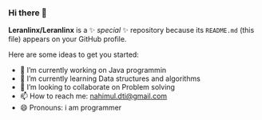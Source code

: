 ### Hi there 👋


**Leranlinx/Leranlinx** is a ✨ _special_ ✨ repository because its `README.md` (this file) appears on your GitHub profile.

Here are some ideas to get you started:

- 🔭 I’m currently working on Java programmin
- 🌱 I’m currently learning Data structures and algorithms
- 👯 I’m looking to collaborate on Problem solving
- 📫 How to reach me: nahimul.dti@gmail.com
- 😄 Pronouns: i am programmer
  

